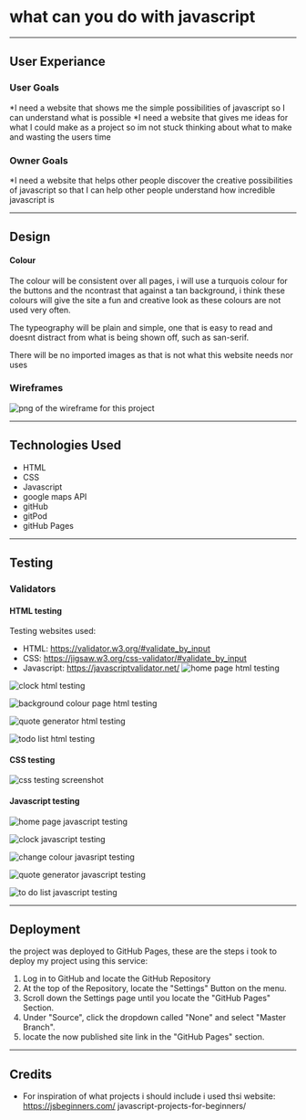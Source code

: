 # what can you do with javascript
-----
## User Experiance

### User Goals

*I need a website that shows me the simple possibilities of javascript so I can understand what is possible
*I need a website that gives me ideas for what I could make as a project so im not stuck thinking about what to make and wasting the users time

### Owner Goals

*I need a website that helps other people discover the creative possibilities of javascript so that I can help other people understand how incredible javascript is

-----
## Design

#### Colour
The colour will be consistent over all pages, i will use a turquois colour for the buttons and the ncontrast that against a tan background, i think these colours will give the site a fun and creative look as these colours are not used very often.

The typeography will be plain and simple, one that is easy to read and doesnt distract from what is being shown off, such as san-serif.

There will be no imported images as that is not what this website needs nor uses

### Wireframes

![png of the wireframe for this project](assets/img/js-wireframe.png)

-----

## Technologies Used

* HTML 
* CSS
* Javascript
* google maps API
* gitHub
* gitPod
* gitHub Pages

------

## Testing

### Validators

#### HTML testing

Testing websites used:
* HTML: https://validator.w3.org/#validate_by_input
* CSS: https://jigsaw.w3.org/css-validator/#validate_by_input
* Javascript: https://javascriptvalidator.net/
![home page html testing](assets/img/home-testing.png)

![clock html testing](assets/img/clock-testing.png)

![background colour page html testing](assets/img/change-colour-testing.png)

![quote generator html testing](assets/img/quote-gen-testing.png)

![todo list html testing](assets/img/todo-testing.png)

#### CSS testing

![css testing screenshot](assets/img/css-testing.png)

#### Javascript testing

![home page javascript testing](assets/img/home-js-testing.png)

![clock javascript testing](assets/img/clock-js-testing.png)

![change colour javasript testing](assets/img/change-colour-js-testing.png)

![quote generator javascript testing](assets/img/quote-gen-js-testing.png)

![to do list javascript testing](assets/img/todo-js-testing.png)

-----

## Deployment

the project was deployed to GitHub Pages, these are the steps i took to deploy my project using this service:

1. Log in to GitHub and locate the GitHub Repository
2. At the top of the Repository, locate the "Settings" Button on the menu.
3. Scroll down the Settings page until you locate the "GitHub Pages" Section.
4. Under "Source", click the dropdown called "None" and select "Master Branch".
5. locate the now published site link in the "GitHub Pages" section.

-----

## Credits

* For inspiration of what projects i should include i used thsi website: https://jsbeginners.com/     javascript-projects-for-beginners/

